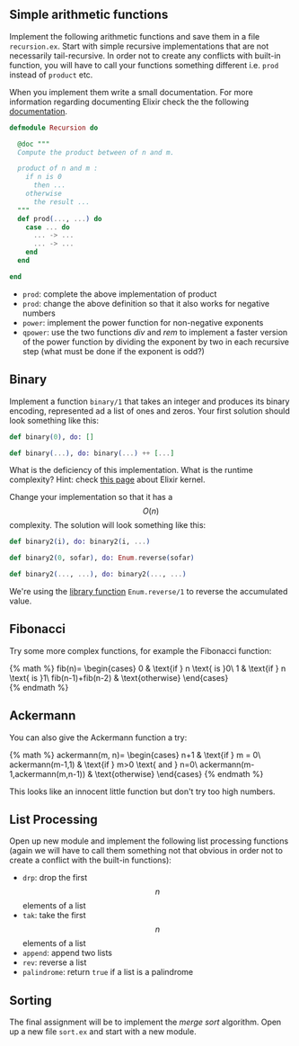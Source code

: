 ## Simple arithmetic functions

Implement the following arithmetic functions and save them in a file `recursion.ex`. Start with simple recursive implementations that are not necessarily tail-recursive. In order not to create any conflicts with built-in function, you will have to call your functions something different i.e. `prod` instead of `product` etc.

When you implement them write a small documentation. For more information regarding documenting Elixir check the the following [documentation](https://hexdocs.pm/elixir/writing-documentation.html).

```Elixir
defmodule Recursion do

  @doc """
  Compute the product between of n and m.

  product of n and m :
    if n is 0
      then ...
    otherwise
      the result ...
  """
  def prod(..., ...) do
    case ... do
      ... -> ...
      ... -> ...
    end
  end

end
```

* `prod`: complete the above implementation of product
* `prod`: change the above definition so that it also works for negative numbers
* `power`: implement the power function for non-negative exponents
* `qpower`: use the two functions _div_ and _rem_ to implement a faster version of the power function by dividing the exponent by two in each recursive step \(what must be done if the exponent is odd?\)

## Binary

Implement a function `binary/1` that takes an integer and produces its binary encoding, represented ad a list of ones and zeros. Your first solution should look something like this:

```Elixir
def binary(0), do: []

def binary(...), do: binary(...) ++ [...]
```

What is the deficiency of this implementation. What is the runtime complexity? Hint: check [this page](https://hexdocs.pm/elixir/Kernel.html#++/2) about Elixir kernel. 

Change your implementation so that it has a $$O(n)$$ complexity. The solution will look something like this:

```Elixir
def binary2(i), do: binary2(i, ...)

def binary2(0, sofar), do: Enum.reverse(sofar)

def binary2(..., ...), do: binary2(..., ...)
```

We're using the [library function](https://hexdocs.pm/elixir/Enum.html#reverse/1) `Enum.reverse/1` to reverse the accumulated value.

## Fibonacci

Try some more complex functions, for example the Fibonacci function:

{% math %}
fib(n)=
    \begin{cases}
    0 & \text{if } n \text{ is }0\\
    1 & \text{if } n \text{ is }1\\
    fib(n-1)+fib(n-2) & \text{otherwise}
    \end{cases}  
{% endmath %}

## Ackermann

You can also give the Ackermann function a try:

{% math %}
ackermann(m, n)=
    \begin{cases}
    n+1 & \text{if } m = 0\\
    ackermann(m-1,1) & \text{if } m>0 \text{ and } n=0\\
    ackermann(m-1,ackermann(m,n-1)) & \text{otherwise}
    \end{cases}
{% endmath %}

This looks like an innocent little function but don't try too high numbers.

## List Processing

Open up new module and implement the following list processing functions (again we will have to call them something not that obvious in order not to create a conflict with the built-in functions):

* `drp`: drop the first $$n$$ elements of a list
* `tak`: take the first $$n$$ elements of a list
* `append`: append two lists
* `rev`: reverse a list
* `palindrome`: return `true` if a list is a palindrome

## Sorting

The final assignment will be to implement the *merge sort* algorithm. Open up a new file `sort.ex` and start with a new module.
